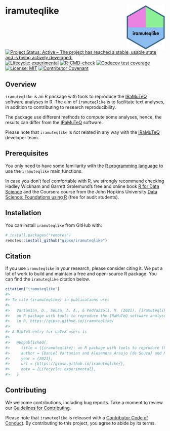 
<!-- README.md is generated from README.Rmd. Please edit that file -->

# iramuteqlike <a href='https://gipso.github.io/iramuteqlike/'><img src='man/figures/logo.png' align="right" height="139" /></a>

<!-- badges: start -->

[![Project Status: Active – The project has reached a stable, usable
state and is being actively
developed.](https://www.repostatus.org/badges/latest/active.svg)](https://www.repostatus.org/#active)
[![Lifecycle:
experimental](https://img.shields.io/badge/lifecycle-experimental-orange.svg)](https://lifecycle.r-lib.org/articles/stages.html#experimental)
[![R-CMD-check](https://github.com/gipso/iramuteqlike/workflows/R-CMD-check/badge.svg)](https://github.com/gipso/iramuteqlike/actions)
[![Codecov test
coverage](https://codecov.io/gh/gipso/iramuteqlike/branch/main/graph/badge.svg)](https://app.codecov.io/gh/gipso/iramuteqlike?branch=main)
[![License:
MIT](https://img.shields.io/badge/license-MIT-green)](https://choosealicense.com/licenses/mit/)
[![Contributor
Covenant](https://img.shields.io/badge/Contributor%20Covenant-v2.0%20adopted-ff69b4.svg)](https://gipso.github.io/iramuteqlike/CODE_OF_CONDUCT.html)
<!-- badges: end -->

## Overview

`iramuteqlike` is an R package with tools to reproduce the
[IRaMuTeQ](http://www.iramuteq.org/) software analyses in R. The aim of
`iramuteqlike` is to facilitate text analyses, in addition to
contributing to research reproducibility.

The package use different methods to compute some analyses, hence, the
results can differ from the [IRaMuTeQ](http://www.iramuteq.org/)
software.

Please note that `iramuteqlike` is not related in any way with the
[IRaMuTeQ](http://www.iramuteq.org/) developer team.

## Prerequisites

You only need to have some familiarity with the [R programming
language](https://www.r-project.org/) to use the `iramuteqlike` main
functions.

In case you don’t feel comfortable with R, we strongly recommend
checking Hadley Wickham and Garrett Grolemund’s free and online book [R
for Data Science](https://r4ds.had.co.nz/) and the Coursera course from
the John Hopkins University [Data Science: Foundations using
R](https://www.coursera.org/specializations/data-science-foundations-r)
(free for audit students).

## Installation

You can install `iramuteqlike` from GitHub with:

``` r
# install.packages("remotes")
remotes::install_github("gipso/iramuteqlike")
```

## Citation

If you use `iramuteqlike` in your research, please consider citing it.
We put a lot of work to build and maintain a free and open-source R
package. You can find the `iramuteqlike` citation below.

``` r
citation("iramuteqlike")
#> 
#> To cite {iramuteqlike} in publications use:
#> 
#>   Vartanian, D., Souza, A. A., & Pedrazzoli, M. (2021). {iramuteqlike}:
#>   an R package with tools to reproduce the IRaMuTeQ software analyses
#>   in R. https://gipso.github.io/iramuteqlike/
#> 
#> A BibTeX entry for LaTeX users is
#> 
#>   @Unpublished{,
#>     title = {{iramuteqlike}: an R package with tools to reproduce the IRaMuTeQ software analyses in R},
#>     author = {Daniel Vartanian and Alesandra Araujo {de Souza} and Mario Pedrazzoli},
#>     year = {2021},
#>     url = {https://gipso.github.io/iramuteqlike/},
#>     note = {Lifecycle: experimental},
#>   }
```

## Contributing

We welcome contributions, including bug reports. Take a moment to review
our [Guidelines for
Contributing](https://gipso.github.io/iramuteqlike/CONTRIBUTING.html).

Please note that `iramuteqlike` is released with a [Contributor Code of
Conduct](https://gipso.github.io/iramuteqlike/CODE_OF_CONDUCT.html). By
contributing to this project, you agree to abide by its terms.
